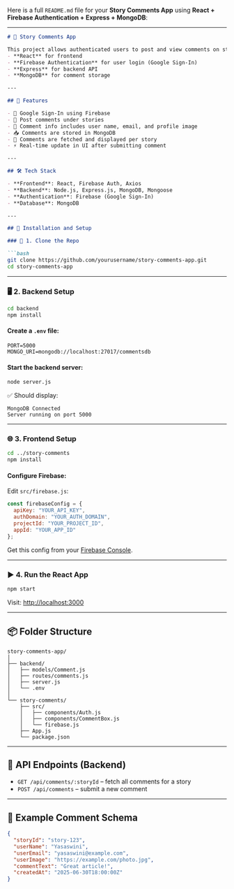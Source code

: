 Here is a full `README.md` file for your **Story Comments App** using **React + Firebase Authentication + Express + MongoDB**:

---

````markdown
# 📝 Story Comments App

This project allows authenticated users to post and view comments on stories. It uses:
- **React** for frontend
- **Firebase Authentication** for user login (Google Sign-In)
- **Express** for backend API
- **MongoDB** for comment storage

---

## 🚀 Features

- 🔐 Google Sign-In using Firebase
- 💬 Post comments under stories
- 👤 Comment info includes user name, email, and profile image
- 📥 Comments are stored in MongoDB
- 🔄 Comments are fetched and displayed per story
- ⚡ Real-time update in UI after submitting comment

---

## 🛠 Tech Stack

- **Frontend**: React, Firebase Auth, Axios
- **Backend**: Node.js, Express.js, MongoDB, Mongoose
- **Authentication**: Firebase (Google Sign-In)
- **Database**: MongoDB

---

## 🔧 Installation and Setup

### 📁 1. Clone the Repo

```bash
git clone https://github.com/yourusername/story-comments-app.git
cd story-comments-app
````

---

### 🖥️ 2. Backend Setup

```bash
cd backend
npm install
```

#### Create a `.env` file:

```
PORT=5000
MONGO_URI=mongodb://localhost:27017/commentsdb
```

#### Start the backend server:

```bash
node server.js
```

✅ Should display:

```
MongoDB Connected
Server running on port 5000
```

---

### 🌐 3. Frontend Setup

```bash
cd ../story-comments
npm install
```

#### Configure Firebase:

Edit `src/firebase.js`:

```js
const firebaseConfig = {
  apiKey: "YOUR_API_KEY",
  authDomain: "YOUR_AUTH_DOMAIN",
  projectId: "YOUR_PROJECT_ID",
  appId: "YOUR_APP_ID"
};
```

Get this config from your [Firebase Console](https://console.firebase.google.com/).

---

### ▶️ 4. Run the React App

```bash
npm start
```

Visit: [http://localhost:3000](http://localhost:3000)

---

## 📦 Folder Structure

```
story-comments-app/
│
├── backend/
│   ├── models/Comment.js
│   ├── routes/comments.js
│   ├── server.js
│   └── .env
│
└── story-comments/
    ├── src/
    │   ├── components/Auth.js
    │   ├── components/CommentBox.js
    │   └── firebase.js
    ├── App.js
    └── package.json
```

---

## 📄 API Endpoints (Backend)

* `GET /api/comments/:storyId` – fetch all comments for a story
* `POST /api/comments` – submit a new comment

---

## 📌 Example Comment Schema

```json
{
  "storyId": "story-123",
  "userName": "Yasaswini",
  "userEmail": "yasaswini@example.com",
  "userImage": "https://example.com/photo.jpg",
  "commentText": "Great article!",
  "createdAt": "2025-06-30T18:00:00Z"
}
```

